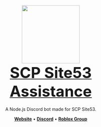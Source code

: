 <h1 align="center">
    <b>
        <a href="https://discord.gg/pgfmgA6Tv2"><img src=" https://cdn.discordapp.com/attachments/1027300787652661358/1033873178650484786/unknown.png" height="184" width="184"></a><br>
        <a href="https://discord.gg/pgfmgA6Tv2"><font size="24">SCP Site53 Assistance</font></a><br>
    </b>
</h1>
<p align="center">A Node.js Discord bot made for SCP Site53.</p>

<p align="center">
    <a href="https://sites.google.com/view/scpsite53/home"><b>Website</b></a> •
    <a href="https://discord.gg/pgfmgA6Tv2"><b>Discord</b></a> •
    <a href="https://www.roblox.com/groups/8448250/SCP-Site53-ER-LC-Server#!/about"><b>Roblox Group</b></a>
</p>

<div align="center">
